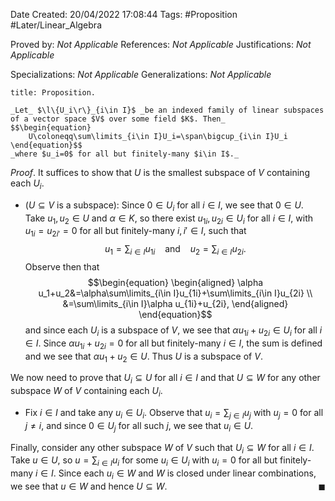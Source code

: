<div class="topSpace"></div>

Date Created: 20/04/2022 17:08:44
Tags: #Proposition #Later/Linear_Algebra

Proved by: _Not Applicable_
References: _Not Applicable_
Justifications: _Not Applicable_

Specializations: _Not Applicable_
Generalizations: _Not Applicable_

``` ad-Proposition
title: Proposition.

_Let_ $\l\{U_i\r\}_{i\in I}$ _be an indexed family of linear subspaces of a vector space $V$ over some field $K$. Then_
$$\begin{equation}
    U\coloneqq\sum\limits_{i\in I}U_i=\span\bigcup_{i\in I}U_i
\end{equation}$$
_where $u_i=0$ for all but finitely-many $i\in I$._

```

_Proof_. It suffices to show that $U$ is the smallest subspace of $V$ containing each $U_i$.
* ($U\subseteq V$ is a subspace): Since $0\in U_i$ for all $i\in I$, we see that $0\in U$. Take $u_1,u_2\in U$ and $\alpha\in K$, so there exist $u_{1i},u_{2i}\in U_i$ for all $i\in I$, with $u_{1i}=u_{2i'}=0$ for all but finitely-many $i,i'\in I$, such that
$$\begin{equation}
    u_1=\sum_{i\in I}u_{1i}\ \ \ \ \textrm{and}\ \ \ \ u_2=\sum_{i\in I}u_{2i}.
\end{equation}$$
Observe then that
$$\begin{equation}
    \begin{aligned}
        \alpha u_1+u_2&=\alpha\sum\limits_{i\in I}u_{1i}+\sum\limits_{i\in I}u_{2i} \\
        &=\sum\limits_{i\in I}\alpha u_{1i}+u_{2i},
    \end{aligned}
\end{equation}$$
and since each $U_i$ is a subspace of $V$, we see that $\alpha u_{1i}+u_{2i}\in U_i$ for all $i\in I$. Since $\alpha u_{1i}+u_{2i}=0$ for all but finitely-many $i\in I$, the sum is defined and we see that $\alpha u_1+u_2\in U$. Thus $U$ is a subspace of $V$.

We now need to prove that $U_i\subseteq U$ for all $i\in I$ and that $U\subseteq W$ for any other subspace $W$ of $V$ containing each $U_i$.
* Fix $i\in I$ and take any $u_i\in U_i$. Observe that $u_i=\sum_{j\in I}u_j$ with $u_j=0$ for all $j\neq i$, and since $0\in U_j$ for all such $j$, we see that $u_i\in U$.

Finally, consider any other subspace $W$ of $V$ such that $U_i\subseteq W$ for all $i\in I$. Take $u\in U$, so $u=\sum_{i\in I}u_i$ for some $u_i\in U_i$ with $u_i=0$ for all but finitely-many $i\in I$. Since each $u_i\in W$ and $W$ is closed under linear combinations, we see that $u\in W$ and hence $U\subseteq W$.<span style="float:right;">$\blacksquare$</span>
